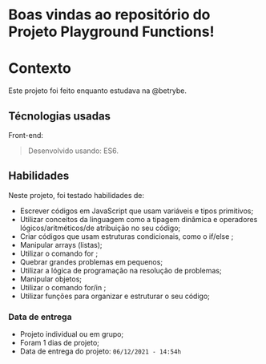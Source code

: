 # Boas vindas ao repositório do Projeto Playground Functions!
# Contexto
Este projeto foi feito enquanto estudava na @betrybe.

## Técnologias usadas

Front-end:
> Desenvolvido usando: ES6.

## Habilidades

Neste projeto, foi testado habilidades de:

- Escrever códigos em JavaScript que usam variáveis e tipos primitivos;
- Utilizar conceitos da linguagem como a tipagem dinâmica e operadores lógicos/aritméticos/de atribuição no seu código;
- Criar códigos que usam estruturas condicionais, como o if/else ;
- Manipular arrays (listas);
- Utilizar o comando for ;
- Quebrar grandes problemas em pequenos;
- Utilizar a lógica de programação na resolução de problemas;
- Manipular objetos;
- Utilizar o comando for/in ;
- Utilizar funções para organizar e estruturar o seu código;

### Data de entrega

- Projeto individual ou em grupo;
- Foram 1 dias de projeto;
- Data de entrega do projeto: `06/12/2021 - 14:54h`
